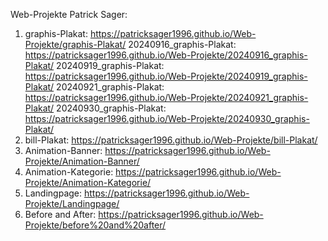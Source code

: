 Web-Projekte Patrick Sager:

1. graphis-Plakat: https://patricksager1996.github.io/Web-Projekte/graphis-Plakat/
   20240916_graphis-Plakat: https://patricksager1996.github.io/Web-Projekte/20240916_graphis-Plakat/
   20240919_graphis-Plakat: https://patricksager1996.github.io/Web-Projekte/20240919_graphis-Plakat/
   20240921_graphis-Plakat: https://patricksager1996.github.io/Web-Projekte/20240921_graphis-Plakat/
   20240930_graphis-Plakat: https://patricksager1996.github.io/Web-Projekte/20240930_graphis-Plakat/
3. bill-Plakat: https://patricksager1996.github.io/Web-Projekte/bill-Plakat/
4. Animation-Banner: https://patricksager1996.github.io/Web-Projekte/Animation-Banner/
5. Animation-Kategorie: https://patricksager1996.github.io/Web-Projekte/Animation-Kategorie/
6. Landingpage: https://patricksager1996.github.io/Web-Projekte/Landingpage/
7. Before and After: https://patricksager1996.github.io/Web-Projekte/before%20and%20after/
